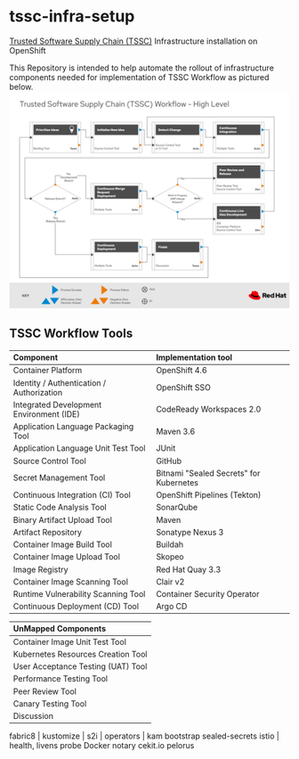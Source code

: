 # tssc-infra-setup
[Trusted Software Supply Chain (TSSC)](https://rhtconsulting.github.io/tsc-docs/#tssc) Infrastructure installation on OpenShift

This Repository is intended to help automate the rollout of infrastructure components needed for implementation of TSSC Workflow as pictured below.
![Alt text](TSSC_Workflow_High_Level.png?raw=true "TSSC Workflow High Level")

## TSSC Workflow Tools

| Component                                 | Implementation tool                       |
| :-------------                            | :-------------                            |
| Container Platform                        | OpenShift 4.6                             |
| Identity / Authentication / Authorization | OpenShift SSO                             |
| Integrated Development Environment (IDE)  | CodeReady Workspaces 2.0                  |
| Application Language Packaging Tool       | Maven 3.6                                 |
| Application Language Unit Test Tool       | JUnit                                     |
| Source Control Tool                       | GitHub                                    |
| Secret Management Tool                    | Bitnami "Sealed Secrets" for Kubernetes   |
| Continuous Integration (CI) Tool          | OpenShift Pipelines (Tekton)              |
| Static Code Analysis Tool                 | SonarQube                                 |
| Binary Artifact Upload Tool               | Maven                                     |
| Artifact Repository                       | Sonatype Nexus 3                          |
| Container Image Build Tool                | Buildah                                   |
| Container Image Upload Tool               | Skopeo                                    |
| Image Registry                            | Red Hat Quay 3.3                          |
| Container Image Scanning Tool             | Clair v2                                  |
| Runtime Vulnerability Scanning Tool       | Container Security Operator               |
| Continuous Deployment (CD) Tool           | Argo CD                                   |

| UnMapped Components                       |
| :------------- 
| Container Image Unit Test Tool
| Kubernetes Resources Creation Tool
| User Acceptance Testing (UAT) Tool
| Performance Testing Tool
| Peer Review Tool
| Canary Testing Tool
| Discussion

fabric8 | kustomize | s2i | operators | kam bootstrap
sealed-secrets
istio | health, livens probe
Docker notary
cekit.io
pelorus